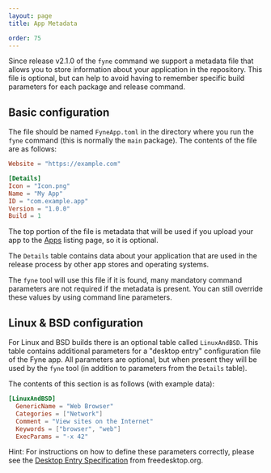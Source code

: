 ```yaml
---
layout: page
title: App Metadata

order: 75
---
```


Since release v2.1.0 of the `fyne` command we support a metadata file that allows you to store
information about your application in the repository.
This file is optional, but can help to avoid having to remember specific build parameters for
each package and release command.

## Basic configuration

The file should be named `FyneApp.toml` in the directory where you run the `fyne` command
(this is normally the `main` package). The contents of the file are as follows:

```toml
Website = "https://example.com"

[Details]
Icon = "Icon.png"
Name = "My App"
ID = "com.example.app"
Version = "1.0.0"
Build = 1
```

The top portion of the file is metadata that will be used if you upload
your app to the [Apps](https://apps.fyne.io) listing page, so it is optional.

The `Details` table contains data about your application that are used
in the release process by other app stores and operating systems.

The `fyne` tool will use this file if it is found, many mandatory command parameters are not required
if the metadata is present. You can still override these values by using command line parameters.

## Linux & BSD configuration

For Linux and BSD builds there is an optional table called `LinuxAndBSD`. This table contains additional parameters for a "desktop entry" configuration file of the Fyne app. All parameters are optional, but when present they will be used by the `fyne` tool (in addition to parameters from the `Details` table).

The contents of this section is as follows (with example data):

```toml
[LinuxAndBSD]
  GenericName = "Web Browser"
  Categories = ["Network"]
  Comment = "View sites on the Internet"
  Keywords = ["browser", "web"]
  ExecParams = "-x 42"
```

Hint: For instructions on how to define these parameters correctly, please see the [Desktop Entry Specification](https://specifications.freedesktop.org/desktop-entry-spec/desktop-entry-spec-latest.html) from freedesktop.org.
